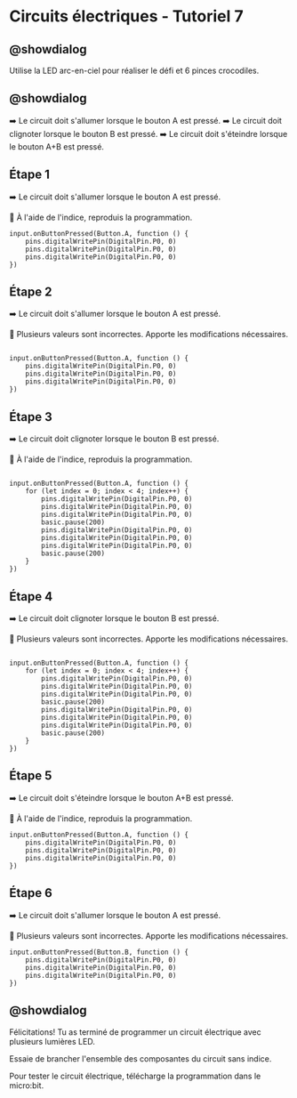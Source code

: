 # Circuits électriques - Tutoriel 7

## @showdialog

Utilise la LED arc-en-ciel pour réaliser le défi et 6 pinces crocodiles.

## @showdialog

➡️ Le circuit doit s'allumer lorsque le bouton A est pressé. 
➡️ Le circuit doit clignoter lorsque le bouton B est pressé. 
➡️ Le circuit doit s'éteindre lorsque le bouton A+B est pressé. 

## Étape 1

➡️ Le circuit doit s'allumer lorsque le bouton A est pressé. 

🚨 À l'aide de l'indice, reproduis la programmation.

```blocks
input.onButtonPressed(Button.A, function () {
    pins.digitalWritePin(DigitalPin.P0, 0)
    pins.digitalWritePin(DigitalPin.P0, 0)
    pins.digitalWritePin(DigitalPin.P0, 0)
})
```

## Étape 2

➡️ Le circuit doit s'allumer lorsque le bouton A est pressé. 

🚨 Plusieurs valeurs sont incorrectes. Apporte les modifications nécessaires.

```blocks

input.onButtonPressed(Button.A, function () {
    pins.digitalWritePin(DigitalPin.P0, 0)
    pins.digitalWritePin(DigitalPin.P0, 0)
    pins.digitalWritePin(DigitalPin.P0, 0)
})

```

## Étape 3

➡️ Le circuit doit clignoter lorsque le bouton B est pressé. 

🚨 À l'aide de l'indice, reproduis la programmation.

```blocks

input.onButtonPressed(Button.A, function () {
    for (let index = 0; index < 4; index++) {
        pins.digitalWritePin(DigitalPin.P0, 0)
        pins.digitalWritePin(DigitalPin.P0, 0)
        pins.digitalWritePin(DigitalPin.P0, 0)
        basic.pause(200)
        pins.digitalWritePin(DigitalPin.P0, 0)
        pins.digitalWritePin(DigitalPin.P0, 0)
        pins.digitalWritePin(DigitalPin.P0, 0)
        basic.pause(200)
    }
})

```

## Étape 4

➡️ Le circuit doit clignoter lorsque le bouton B est pressé. 

🚨 Plusieurs valeurs sont incorrectes. Apporte les modifications nécessaires.

```blocks

input.onButtonPressed(Button.A, function () {
    for (let index = 0; index < 4; index++) {
        pins.digitalWritePin(DigitalPin.P0, 0)
        pins.digitalWritePin(DigitalPin.P0, 0)
        pins.digitalWritePin(DigitalPin.P0, 0)
        basic.pause(200)
        pins.digitalWritePin(DigitalPin.P0, 0)
        pins.digitalWritePin(DigitalPin.P0, 0)
        pins.digitalWritePin(DigitalPin.P0, 0)
        basic.pause(200)
    }
})

```

## Étape 5

➡️ Le circuit doit s'éteindre lorsque le bouton A+B est pressé. 

🚨 À l'aide de l'indice, reproduis la programmation.

```blocks
input.onButtonPressed(Button.A, function () {
    pins.digitalWritePin(DigitalPin.P0, 0)
    pins.digitalWritePin(DigitalPin.P0, 0)
    pins.digitalWritePin(DigitalPin.P0, 0)
})
```

## Étape 6

➡️ Le circuit doit s'allumer lorsque le bouton A est pressé. 

🚨 Plusieurs valeurs sont incorrectes. Apporte les modifications nécessaires.

```blocks
input.onButtonPressed(Button.B, function () {
    pins.digitalWritePin(DigitalPin.P0, 0)
    pins.digitalWritePin(DigitalPin.P0, 0)
    pins.digitalWritePin(DigitalPin.P0, 0)
})

```

## @showdialog 

Félicitations! Tu as terminé de programmer un circuit électrique avec plusieurs lumières LED.

Essaie de brancher l'ensemble des composantes du circuit sans indice.

Pour tester le circuit électrique, télécharge la programmation dans le micro:bit.


